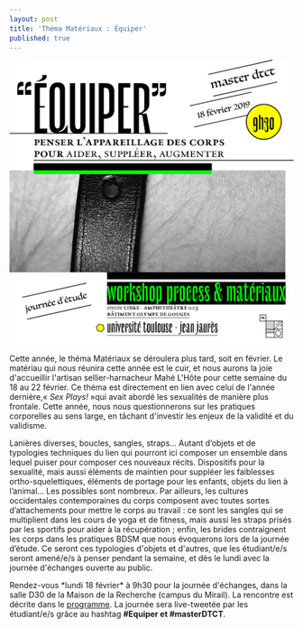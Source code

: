 ```yaml
---
layout: post
title: 'Théma Matériaux : Équiper'
published: true
---
```


<img src="/../img/2019_01/WKS_equiper-img-prog-carre.png"/>

<p>Cette année, le théma Matériaux se déroulera plus tard, soit en février. Le matériau qui nous réunira cette année est le cuir, et nous aurons la joie d'accueillir l'artisan sellier-harnacheur Mahé L'Hôte pour cette semaine du 18 au 22 février. Ce théma est directement en lien avec celui de l'année dernière,&laquo;&nbsp;<em>Sex Plays!</em>&nbsp;&raquo;qui avait abordé les sexualités de manière plus frontale. Cette année, nous nous questionnerons sur les pratiques corporelles au sens large, en tâchant d'investir les enjeux de la validité et du validisme.</p>

<p>Lanières diverses, boucles, sangles, straps… Autant d’objets et de typologies techniques du lien qui pourront ici composer un ensemble dans lequel puiser pour composer ces nouveaux récits. Dispositifs pour la sexualité, mais aussi éléments de maintien pour suppléer les faiblesses ortho-squelettiques, éléments de portage pour les enfants, objets du lien à l’animal… Les possibles sont nombreux. Par ailleurs, les cultures occidentales contemporaines du corps composent avec toutes sortes d’attachements pour mettre le corps au travail : ce sont les sangles qui se multiplient dans les cours de yoga et de fitness, mais aussi les straps prisés par les sportifs pour aider à la récupération ; enfin, les brides contraignent les corps dans les pratiques BDSM que nous évoquerons lors de la journée d’étude. Ce seront ces typologies d'objets et d'autres, que les étudiant/e/s seront amené/e/s à penser pendant la semaine, et dès le lundi avec la journée d'échanges ouverte au public.</p>

<p>Rendez-vous *lundi 18 février* à 9h30 pour la journée d'échanges, dans la salle D30 de la Maison de la Recherche (campus du Mirail). La rencontre est décrite dans le <a href="http://www.piapandelakis.com/doc/WKS_materiaux_2018-19-prog-small.pdf">programme</a>. La journée sera live-tweetée par les étudiant/e/s grâce au hashtag <strong>#Equiper et #masterDTCT</strong>.</p>







 